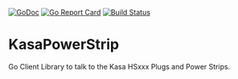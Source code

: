 [![GoDoc](https://godoc.org/github.com/PaulSRock/kasalink?status.svg)](https://godoc.org/github.com/PaulSRock/kasalink)
[![Go Report Card](https://goreportcard.com/badge/github.com/PaulSRock/kasalink)](https://goreportcard.com/report/github.com/PaulSRock/kasalink)
[![Build Status](https://travis-ci.org/PaulSRock/kasalink.svg?branch=master)](https://travis-ci.org/PaulSRock/kasalink)
# KasaPowerStrip
Go Client Library to talk to the Kasa HSxxx Plugs and Power Strips.
